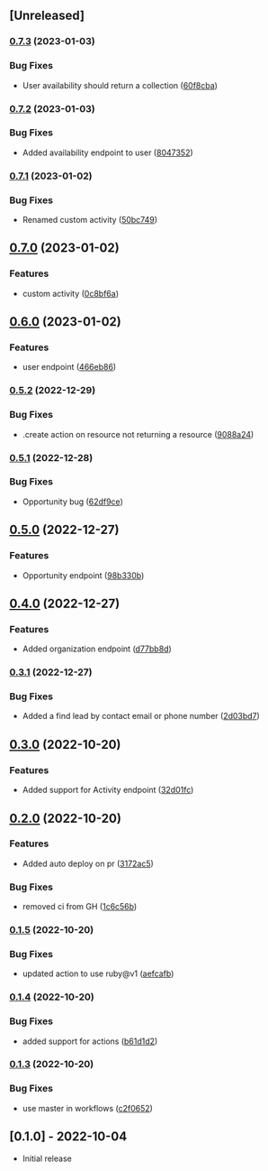 ## [Unreleased]

### [0.7.3](https://www.github.com/joynerd/close/compare/v0.7.2...v0.7.3) (2023-01-03)


### Bug Fixes

* User availability should return a collection ([60f8cba](https://www.github.com/joynerd/close/commit/60f8cba6911edd3e5b31cfcd619da489e1c507c9))

### [0.7.2](https://www.github.com/joynerd/close/compare/v0.7.1...v0.7.2) (2023-01-03)


### Bug Fixes

* Added availability endpoint to user ([8047352](https://www.github.com/joynerd/close/commit/80473525adb56e358843ef910376e129ddec47d5))

### [0.7.1](https://www.github.com/joynerd/close/compare/v0.7.0...v0.7.1) (2023-01-02)


### Bug Fixes

* Renamed custom activity ([50bc749](https://www.github.com/joynerd/close/commit/50bc749b24dd2e3e777d6dc2d30821d6baf240fd))

## [0.7.0](https://www.github.com/joynerd/close/compare/v0.6.0...v0.7.0) (2023-01-02)


### Features

* custom activity ([0c8bf6a](https://www.github.com/joynerd/close/commit/0c8bf6aa690577c01064602e3d2332113ac72fb9))

## [0.6.0](https://www.github.com/joynerd/close/compare/v0.5.2...v0.6.0) (2023-01-02)


### Features

* user endpoint ([466eb86](https://www.github.com/joynerd/close/commit/466eb862296c070b36f9a7f7b26bd3309593316f))

### [0.5.2](https://www.github.com/joynerd/close/compare/v0.5.1...v0.5.2) (2022-12-29)


### Bug Fixes

* .create action on resource not returning a resource ([9088a24](https://www.github.com/joynerd/close/commit/9088a24f50b0d30c5ace309cee5e344a195912d2))

### [0.5.1](https://www.github.com/joynerd/close/compare/v0.5.0...v0.5.1) (2022-12-28)


### Bug Fixes

* Opportunity bug ([62df9ce](https://www.github.com/joynerd/close/commit/62df9ce0f8060debf3c8a6d6bcc01efbdf8be464))

## [0.5.0](https://www.github.com/joynerd/close/compare/v0.4.0...v0.5.0) (2022-12-27)


### Features

* Opportunity endpoint ([98b330b](https://www.github.com/joynerd/close/commit/98b330be980bfd7e4b871d80ea5ef5f5b36d6f51))

## [0.4.0](https://www.github.com/joynerd/close/compare/v0.3.1...v0.4.0) (2022-12-27)


### Features

* Added organization endpoint ([d77bb8d](https://www.github.com/joynerd/close/commit/d77bb8d721bc407ed5c98e11c131d0aff486d232))

### [0.3.1](https://www.github.com/joynerd/close/compare/v0.3.0...v0.3.1) (2022-12-27)


### Bug Fixes

* Added a find lead by contact email or phone number ([2d03bd7](https://www.github.com/joynerd/close/commit/2d03bd7811fb52ce05c7160f48ab113f8931f591))

## [0.3.0](https://www.github.com/joynerd/close/compare/v0.2.0...v0.3.0) (2022-10-20)


### Features

* Added support for Activity endpoint ([32d01fc](https://www.github.com/joynerd/close/commit/32d01fc2a65e7ff30605e855cbea2693d2410848))

## [0.2.0](https://www.github.com/joynerd/close/compare/v0.1.5...v0.2.0) (2022-10-20)


### Features

* Added auto deploy on pr ([3172ac5](https://www.github.com/joynerd/close/commit/3172ac52f2de593b97e1e6283294761a1e0d0bec))


### Bug Fixes

* removed ci from GH ([1c6c56b](https://www.github.com/joynerd/close/commit/1c6c56b7e1f96cfaaa313b1cb8f080144d1a6618))

### [0.1.5](https://www.github.com/joynerd/close/compare/v0.1.4...v0.1.5) (2022-10-20)


### Bug Fixes

* updated action to use ruby@v1 ([aefcafb](https://www.github.com/joynerd/close/commit/aefcafb020d48ffcdfd1317189660c5562206c72))

### [0.1.4](https://www.github.com/joynerd/close/compare/v0.1.3...v0.1.4) (2022-10-20)


### Bug Fixes

* added support for actions ([b61d1d2](https://www.github.com/joynerd/close/commit/b61d1d2b31db786ef5ce9e18983226a47269643c))

### [0.1.3](https://www.github.com/joynerd/close/compare/v0.1.2...v0.1.3) (2022-10-20)


### Bug Fixes

* use master in workflows ([c2f0652](https://www.github.com/joynerd/close/commit/c2f0652310f69c2749763ba62500f201f99d1016))

## [0.1.0] - 2022-10-04

- Initial release
